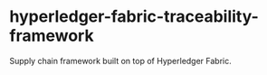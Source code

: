 # hyperledger-fabric-traceability-framework
Supply chain framework built on top of Hyperledger Fabric.
